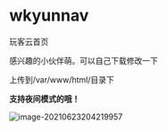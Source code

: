 # wkyunnav
玩客云首页

感兴趣的小伙伴萌。可以自己下载修改一下

上传到/var/www/html/目录下

**支持夜间模式的哦！**

![image-20210623204219957](https://cdn.jsdelivr.net/gh/muzihuaner/huancdn/img/20210623204220.png)
